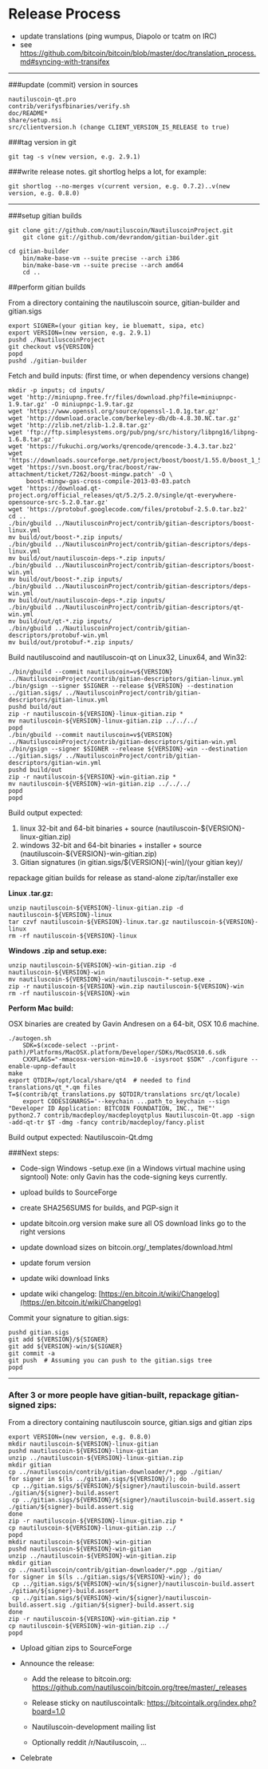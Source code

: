 Release Process
====================

* update translations (ping wumpus, Diapolo or tcatm on IRC)
* see https://github.com/bitcoin/bitcoin/blob/master/doc/translation_process.md#syncing-with-transifex

* * *

###update (commit) version in sources


	nautiluscoin-qt.pro
	contrib/verifysfbinaries/verify.sh
	doc/README*
	share/setup.nsi
	src/clientversion.h (change CLIENT_VERSION_IS_RELEASE to true)

###tag version in git

	git tag -s v(new version, e.g. 2.9.1)

###write release notes. git shortlog helps a lot, for example:

	git shortlog --no-merges v(current version, e.g. 0.7.2)..v(new version, e.g. 0.8.0)

* * *

###setup gitian builds

 	git clone git://github.com/nautiluscoin/NautiluscoinProject.git
    	git clone git://github.com/devrandom/gitian-builder.git
 	
 	cd gitian-builder
    	bin/make-base-vm --suite precise --arch i386
    	bin/make-base-vm --suite precise --arch amd64
    	cd ..

##perform gitian builds

 From a directory containing the nautiluscoin source, gitian-builder and gitian.sigs
  
	export SIGNER=(your gitian key, ie bluematt, sipa, etc)
	export VERSION=(new version, e.g. 2.9.1)
	pushd ./NautiluscoinProject
	git checkout v${VERSION}
	popd
	pushd ./gitian-builder

 Fetch and build inputs: (first time, or when dependency versions change)

	mkdir -p inputs; cd inputs/
	wget 'http://miniupnp.free.fr/files/download.php?file=miniupnpc-1.9.tar.gz' -O miniupnpc-1.9.tar.gz
	wget 'https://www.openssl.org/source/openssl-1.0.1g.tar.gz'
	wget 'http://download.oracle.com/berkeley-db/db-4.8.30.NC.tar.gz'
	wget 'http://zlib.net/zlib-1.2.8.tar.gz'
	wget 'ftp://ftp.simplesystems.org/pub/png/src/history/libpng16/libpng-1.6.8.tar.gz'
	wget 'https://fukuchi.org/works/qrencode/qrencode-3.4.3.tar.bz2'
	wget 'https://downloads.sourceforge.net/project/boost/boost/1.55.0/boost_1_55_0.tar.bz2'
	wget 'https://svn.boost.org/trac/boost/raw-attachment/ticket/7262/boost-mingw.patch' -O \ 
	     boost-mingw-gas-cross-compile-2013-03-03.patch
	wget 'https://download.qt-project.org/official_releases/qt/5.2/5.2.0/single/qt-everywhere-opensource-src-5.2.0.tar.gz'
	wget 'https://protobuf.googlecode.com/files/protobuf-2.5.0.tar.bz2'
	cd ..
	./bin/gbuild ../NautiluscoinProject/contrib/gitian-descriptors/boost-linux.yml
	mv build/out/boost-*.zip inputs/
	./bin/gbuild ../NautiluscoinProject/contrib/gitian-descriptors/deps-linux.yml
	mv build/out/nautiluscoin-deps-*.zip inputs/
	./bin/gbuild ../NautiluscoinProject/contrib/gitian-descriptors/boost-win.yml
	mv build/out/boost-*.zip inputs/
	./bin/gbuild ../NautiluscoinProject/contrib/gitian-descriptors/deps-win.yml
	mv build/out/nautiluscoin-deps-*.zip inputs/
	./bin/gbuild ../NautiluscoinProject/contrib/gitian-descriptors/qt-win.yml
	mv build/out/qt-*.zip inputs/
	./bin/gbuild ../NautiluscoinProject/contrib/gitian-descriptors/protobuf-win.yml
	mv build/out/protobuf-*.zip inputs/

 Build nautiluscoind and nautiluscoin-qt on Linux32, Linux64, and Win32:
  
	./bin/gbuild --commit nautiluscoin=v${VERSION} ../NautiluscoinProject/contrib/gitian-descriptors/gitian-linux.yml
	./bin/gsign --signer $SIGNER --release ${VERSION} --destination ../gitian.sigs/ ../NautiluscoinProject/contrib/gitian-descriptors/gitian-linux.yml
	pushd build/out
	zip -r nautiluscoin-${VERSION}-linux-gitian.zip *
	mv nautiluscoin-${VERSION}-linux-gitian.zip ../../../
	popd
	./bin/gbuild --commit nautiluscoin=v${VERSION} ../NautiluscoinProject/contrib/gitian-descriptors/gitian-win.yml
	./bin/gsign --signer $SIGNER --release ${VERSION}-win --destination ../gitian.sigs/ ../NautiluscoinProject/contrib/gitian-descriptors/gitian-win.yml
	pushd build/out
	zip -r nautiluscoin-${VERSION}-win-gitian.zip *
	mv nautiluscoin-${VERSION}-win-gitian.zip ../../../
	popd
	popd

  Build output expected:

  1. linux 32-bit and 64-bit binaries + source (nautiluscoin-${VERSION}-linux-gitian.zip)
  2. windows 32-bit and 64-bit binaries + installer + source (nautiluscoin-${VERSION}-win-gitian.zip)
  3. Gitian signatures (in gitian.sigs/${VERSION}[-win]/(your gitian key)/

repackage gitian builds for release as stand-alone zip/tar/installer exe

**Linux .tar.gz:**

	unzip nautiluscoin-${VERSION}-linux-gitian.zip -d nautiluscoin-${VERSION}-linux
	tar czvf nautiluscoin-${VERSION}-linux.tar.gz nautiluscoin-${VERSION}-linux
	rm -rf nautiluscoin-${VERSION}-linux

**Windows .zip and setup.exe:**

	unzip nautiluscoin-${VERSION}-win-gitian.zip -d nautiluscoin-${VERSION}-win
	mv nautiluscoin-${VERSION}-win/nautiluscoin-*-setup.exe .
	zip -r nautiluscoin-${VERSION}-win.zip nautiluscoin-${VERSION}-win
	rm -rf nautiluscoin-${VERSION}-win

**Perform Mac build:**

  OSX binaries are created by Gavin Andresen on a 64-bit, OSX 10.6 machine.

	./autogen.sh
        SDK=$(xcode-select --print-path)/Platforms/MacOSX.platform/Developer/SDKs/MacOSX10.6.sdk
        CXXFLAGS="-mmacosx-version-min=10.6 -isysroot $SDK" ./configure --enable-upnp-default
	make
	export QTDIR=/opt/local/share/qt4  # needed to find translations/qt_*.qm files
	T=$(contrib/qt_translations.py $QTDIR/translations src/qt/locale)
        export CODESIGNARGS='--keychain ...path_to_keychain --sign "Developer ID Application: BITCOIN FOUNDATION, INC., THE"'
	python2.7 contrib/macdeploy/macdeployqtplus Nautiluscoin-Qt.app -sign -add-qt-tr $T -dmg -fancy contrib/macdeploy/fancy.plist

 Build output expected: Nautiluscoin-Qt.dmg

###Next steps:

* Code-sign Windows -setup.exe (in a Windows virtual machine using signtool)
 Note: only Gavin has the code-signing keys currently.

* upload builds to SourceForge

* create SHA256SUMS for builds, and PGP-sign it

* update bitcoin.org version
  make sure all OS download links go to the right versions
  
* update download sizes on bitcoin.org/_templates/download.html

* update forum version

* update wiki download links

* update wiki changelog: [https://en.bitcoin.it/wiki/Changelog](https://en.bitcoin.it/wiki/Changelog)

Commit your signature to gitian.sigs:

	pushd gitian.sigs
	git add ${VERSION}/${SIGNER}
	git add ${VERSION}-win/${SIGNER}
	git commit -a
	git push  # Assuming you can push to the gitian.sigs tree
	popd

-------------------------------------------------------------------------

### After 3 or more people have gitian-built, repackage gitian-signed zips:

From a directory containing nautiluscoin source, gitian.sigs and gitian zips

	export VERSION=(new version, e.g. 0.8.0)
	mkdir nautiluscoin-${VERSION}-linux-gitian
	pushd nautiluscoin-${VERSION}-linux-gitian
	unzip ../nautiluscoin-${VERSION}-linux-gitian.zip
	mkdir gitian
	cp ../nautiluscoin/contrib/gitian-downloader/*.pgp ./gitian/
	for signer in $(ls ../gitian.sigs/${VERSION}/); do
	 cp ../gitian.sigs/${VERSION}/${signer}/nautiluscoin-build.assert ./gitian/${signer}-build.assert
	 cp ../gitian.sigs/${VERSION}/${signer}/nautiluscoin-build.assert.sig ./gitian/${signer}-build.assert.sig
	done
	zip -r nautiluscoin-${VERSION}-linux-gitian.zip *
	cp nautiluscoin-${VERSION}-linux-gitian.zip ../
	popd
	mkdir nautiluscoin-${VERSION}-win-gitian
	pushd nautiluscoin-${VERSION}-win-gitian
	unzip ../nautiluscoin-${VERSION}-win-gitian.zip
	mkdir gitian
	cp ../nautiluscoin/contrib/gitian-downloader/*.pgp ./gitian/
	for signer in $(ls ../gitian.sigs/${VERSION}-win/); do
	 cp ../gitian.sigs/${VERSION}-win/${signer}/nautiluscoin-build.assert ./gitian/${signer}-build.assert
	 cp ../gitian.sigs/${VERSION}-win/${signer}/nautiluscoin-build.assert.sig ./gitian/${signer}-build.assert.sig
	done
	zip -r nautiluscoin-${VERSION}-win-gitian.zip *
	cp nautiluscoin-${VERSION}-win-gitian.zip ../
	popd

- Upload gitian zips to SourceForge

- Announce the release:

  - Add the release to bitcoin.org: https://github.com/nautiluscoin/bitcoin.org/tree/master/_releases

  - Release sticky on nautiluscointalk: https://bitcointalk.org/index.php?board=1.0

  - Nautiluscoin-development mailing list

  - Optionally reddit /r/Nautiluscoin, ...

- Celebrate 
